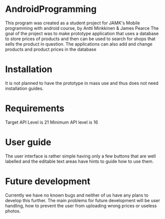 AndroidProgramming
==================

This program was created as a student project for JAMK's Mobile programming with android course, by Antti Minkkinen & James Pearce
The goal of the project was to make prototype application that uses a database to store prices of products and then
can be used to search for shops that sells the product in question. The applications can also add and change products and product prices in the database

Installation
============

It is not planned to have the prototype in mass use and thus does not need installation guides.

Requirements
============

Target API Level is 21
Minimum API level is 16

User guide
==========

The user interface is rather simple having only a few buttons that are well labelled and the editable text areas have hints to guide how to use them.

Future development
==================

Currently we have no known bugs and neither of us have any plans to develop this further.
The main problems for future development will be user handling, how to prevent the user from uploading wrong prices or useless photos.
